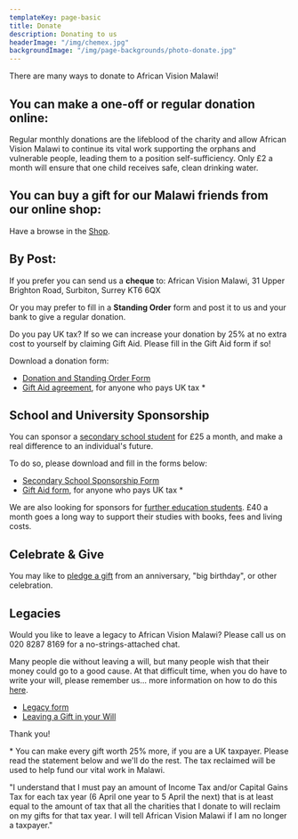 ```yaml
---
templateKey: page-basic
title: Donate
description: Donating to us
headerImage: "/img/chemex.jpg"
backgroundImage: "/img/page-backgrounds/photo-donate.jpg"
---
```

There are many ways to donate to African Vision Malawi!

## You can make a one-off or regular donation online:

Regular monthly donations are the lifeblood of the charity and allow African Vision Malawi to continue its vital work supporting the orphans and vulnerable people, leading them to a position self-sufficiency. Only £2 a month will ensure that one child receives safe, clean drinking water.

## You can buy a gift for our Malawi friends from our online shop:

Have a browse in the [Shop](/shop/).

## By Post:

If you prefer you can send us a **cheque** to: African Vision Malawi, 31 Upper Brighton Road, Surbiton, Surrey KT6 6QX

Or you may prefer to fill in a **Standing Order** form and post it to us and your bank to give a regular donation.

Do you pay UK tax? If so we can increase your donation by 25% at no extra cost to yourself by claiming Gift Aid. Please fill in the Gift Aid form if so!

Download a donation form:

* [Donation and Standing Order Form](http://www.africanvision.org.uk/pdfs/forms/AVM-Standing-Order-Form.pdf)
* [Gift Aid agreement](http://www.africanvision.org.uk/pdfs/forms/email-AVM-Gift-Aid-Form.pdf), for anyone who pays UK tax *

## School and University Sponsorship

You can sponsor a [secondary school student](http://www.africanvision.org.uk/projects/secondary-school-sponsorship/) for £25 a month, and make a real difference to an individual's future.

To do so, please download and fill in the forms below:

* [Secondary School Sponsorship Form](http://www.africanvision.org.uk/africa-vision-news/wp-content/uploads/2017/03/secondary-school-sponsorship-form-2017-AVM.pdf)
* [Gift Aid form](http://www.africanvision.org.uk/pdfs/forms/email-AVM-Gift-Aid-Form.pdf), for anyone who pays UK tax *

We are also looking for sponsors for [further education students](http://www.africanvision.org.uk/projects/university-scholarships/). £40 a month goes a long way to support their studies with books, fees and living costs.

## Celebrate & Give

You may like to [pledge a gift](http://www.africanvision.org.uk/celebrate-and-give/) from an anniversary, "big birthday", or other celebration.

## Legacies

Would you like to leave a legacy to African Vision Malawi? Please call us on 020 8287 8169 for a no-strings-attached chat.

Many people die without leaving a will, but many people wish that their money could go to a good cause. At that difficult time, when you do have to write your will, please remember us... more information on how to do this [here](http://www.africanvision.org.uk/africa-vision-news/wp-content/uploads/2016/01/Leaving-a-Gift-in-your-Will.pdf).

* [Legacy form](http://www.africanvision.org.uk/africa-vision-news/wp-content/uploads/2016/01/Legacy-information.pdf)
* [Leaving a Gift in your Will](http://www.africanvision.org.uk/africa-vision-news/wp-content/uploads/2016/01/Leaving-a-Gift-in-your-Will.pdf)

Thank you!

\* You can make every gift worth 25% more, if you are a UK taxpayer. Please read the statement below and we'll do the rest. The tax reclaimed will be used to help fund our vital work in Malawi.

"I understand that I must pay an amount of Income Tax and/or Capital Gains Tax for each tax year (6 April one year to 5 April the next) that is at least equal to the amount of tax that all the charities that I donate to will reclaim on my gifts for that tax year. I will tell African Vision Malawi if I am no longer a taxpayer."